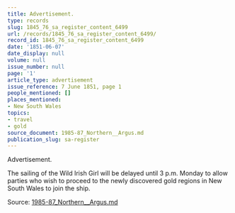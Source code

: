 ```yaml
---
title: Advertisement.
type: records
slug: 1845_76_sa_register_content_6499
url: /records/1845_76_sa_register_content_6499/
record_id: 1845_76_sa_register_content_6499
date: '1851-06-07'
date_display: null
volume: null
issue_number: null
page: '1'
article_type: advertisement
issue_reference: 7 June 1851, page 1
people_mentioned: []
places_mentioned:
- New South Wales
topics:
- travel
- gold
source_document: 1985-87_Northern__Argus.md
publication_slug: sa-register
---
```


Advertisement.

The sailing of the Wild Irish Girl will be delayed until 3 p.m. Monday to allow parties who wish to proceed to the newly discovered gold regions in New South Wales to join the ship.

Source: [1985-87_Northern__Argus.md](/downloads/markdown/1985-87_Northern__Argus.md)
